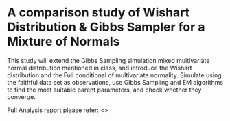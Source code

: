 # A comparison study of Wishart Distribution & Gibbs Sampler for a Mixture of Normals

This study will extend the Gibbs Sampling simulation mixed multivariate normal distribution mentioned in class, and introduce the Wishart distribution and the Full conditional of multivariate normality. Simulate using the faithful data set as observations, use Gibbs Sampling and EM algorithms to find the most suitable parent parameters, and check whether they converge.

Full Analysis report please refer: <>